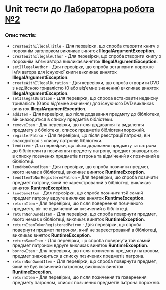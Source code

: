 # Unit тести до [Лабораторна робота №2](../../../../../main/java/org/university/lab2/README.md)

### Опис тестів:

- `createWithIllegalTitle` - Для перевірки, що спроба створити книгу з порожнім заголовком викликає виняток **IllegalArgumentException**.
- `createWithIllegalAuthor` - Для перевірки, що спроба створити книгу з порожнім ім'ям автора викликає виняток **IllegalArgumentException**.
- `setIllegalAuthor` - Для перевірки, що спроба встановити порожнє ім'я автора для існуючої книги викликає виняток **IllegalArgumentException**.
- `createWithIllegalDuration` - Для перевірки, що спроба створити DVD з недійсною тривалістю (0 або від'ємне значення) викликає виняток **IllegalArgumentException**.
- `setIllegalDuration` - Для перевірки, що спроба встановити недійсну тривалість (0 або від'ємне значення) для існуючого DVD викликає виняток **IllegalArgumentException**.
- `addItem` - Для перевірки, що після додавання предмету до бібліотеки, він знаходиться в списку предметів бібліотеки.
- `removeItem` - Для перевірки, що після додавання та видалення предмету з бібліотеки, список предметів бібліотеки порожній.
- `registerPatron` - Для перевірки, що після реєстрації патрона, він знаходиться в списку патронів бібліотеки.
- `lendItem` - Для перевірки, що після додавання предмету та патрона до бібліотеки та позичення предмету патрону, предмет знаходиться в списку позичених предметів патрона та відмічений як позичений в бібліотеці.
- `lendNonOwnedItem` - Для перевірки, що спроба позичити предмет, якого немає в бібліотеці, викликає виняток **RuntimeException**.
- `lendItemToNonRegisteredPatron` - Для перевірки, що спроба позичити предмет патрону, який не зареєстрований в бібліотеці, викликає виняток **RuntimeException**.
- `lendSameItem` - Для перевірки, що спроба позичити той самий предмет патрону вдруге викликає виняток **RuntimeException**.
- `returnItem` - Для перевірки, що після повернення позиченого предмету, він не відмічений як позичений в бібліотеці.
- `returnNonOwnedItem` - Для перевірки, що спроба повернути предмет, якого немає в бібліотеці, викликає виняток **RuntimeException**.
- `returnItemToNonRegisteredPatron` - Для перевірки, що спроба повернути предмет патроном, який не зареєстрований в бібліотеці, викликає виняток **RuntimeException**.
- `returnSameItem` - Для перевірки, що спроба повернути той самий предмет патроном вдруге викликає виняток **RuntimeException**.
- `borrowItem` - Для перевірки, що після позичення предмету патроном, предмет знаходиться в списку позичених предметів патрона.
- `returnNonOwnedItem` - Для перевірки, що спроба повернути предмет, який не був позичений патроном, викликає виняток **RuntimeException**.
- `returnItem` - Для перевірки, що після позичення та повернення предмету патроном, список позичених предметів патрона порожній.